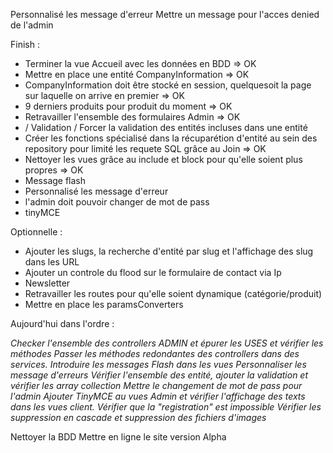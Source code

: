 Personnalisé les message d'erreur
Mettre un message pour l'acces denied de l'admin

Finish : 
- Terminer la vue Accueil avec les données en BDD => OK
- Mettre en place une entité CompanyInformation => OK
- CompanyInformation doit être stocké en session, quelquesoit la page sur laquelle on arrive en premier => OK
- 9 derniers produits pour produit du moment => OK
- Retravailler l'ensemble des formulaires Admin  => OK
- / Validation / Forcer la validation des entités incluses dans une entité
- Créer les fonctions spécialisé dans la récuparétion d'entité au sein des repository pour limité les requete SQL grâce au Join => OK
- Nettoyer les vues grâce au include et block pour qu'elle soient plus propres => OK
- Message flash
- Personnalisé les message d'erreur
- l'admin doit pouvoir changer de mot de pass
- tinyMCE

Optionnelle : 
- Ajouter les slugs, la recherche d'entité par slug et l'affichage des slug dans les URL
- Ajouter un controle du flood sur le formulaire de contact via Ip
- Newsletter
- Retravailler les routes pour qu'elle soient dynamique (catégorie/produit)
- Mettre en place les paramsConverters

Aujourd'hui dans l'ordre :

_Checker l'ensemble des controllers ADMIN et épurer les USES et vérifier les méthodes_
_Passer les méthodes redondantes des controllers dans des services._
_Introduire les messages Flash dans les vues_
_Personnaliser les message d'erreurs_
_Vérifier l'ensemble des entité, ajouter la validation et vérifier les array collection_
_Mettre le changement de mot de pass pour l'admin_
_Ajouter TinyMCE au vues Admin et vérifier l'affichage des texts dans les vues client._
_Vérifier que la "registration" est impossible_
_Vérifier les suppression en cascade et suppression des fichiers d'images_

Nettoyer la BDD
Mettre en ligne le site version Alpha